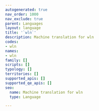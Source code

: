```yaml
---
autogenerated: true
nav_order: 1000
nav_exclude: true
parent: Languages
layout: language
title: '`wln`'
description: Machine translation for wln
codes:
- wln
names:
- wln
family: []
scripts: []
typology: []
territories: []
supported_apis: []
supported_qe_apis: []
seo:
  name: Machine translation for wln
  type: Language

---
```



